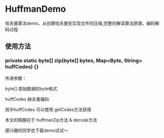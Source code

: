 # HuffmanDemo
哈夫曼算法demo，从创建哈夫曼到实现文件的压缩,完整的解读算法原理，编码解码过程
## 使用方法
### private static byte[] zip(byte[] bytes, Map<Byte, String> huffCodes) {}

传递参数：

byte[] 原始数据的byte格式

huffCodes 赫夫曼编码

其中huffCodes 可以使用 getCodes方法获得

本文的精髓在于 huffmanZip方法 & decode方法  

感兴趣的同学也下载demo试试～
